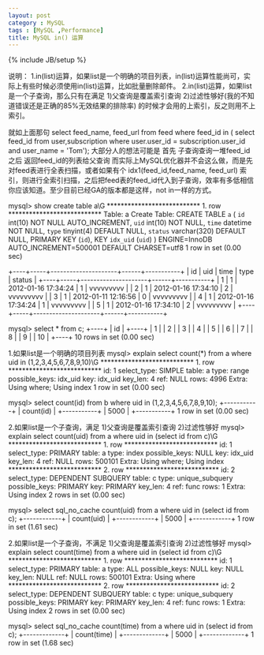 ```yaml
---
layout: post
category : MySQL
tags : [MySQL ,Performance]
title: MySQL in() 运算
---
```

{% include JB/setup %}

说明：
1.in(list)运算，如果list是一个明确的项目列表，in(list)运算性能尚可，实际上有些时候必须使用in(list)运算，比如批量删除邮件。
2.in(list)运算，如果list是一个子查询，那么只有在满足 1)父查询是覆盖索引查询 2)过滤性够好(我的不知道错误还是正确的85%无效结果的排除率) 的时候才会用的上索引，反之则用不上索引。

就如上面那句
select feed_name, feed_url from feed where feed_id in ( select feed_id from user,subscription where user.user_id = subscription.user_id and user_name = 'Tom'); 
大部分人的想法可能是 首先 子查询查询一堆feed_id 之后 返回feed_id的列表给父查询
而实际上MySQL优化器并不会这么做，而是先对feed表进行全表扫描，或者如果有个 idx1(feed_id,feed_name, feed_url) 索引，则进行全索引扫描，之后把feed表的feed_id代入到子查询，效率有多低相信你应该知道。至少目前已经GA的版本都是这样，not in一样的方式。

mysql> show create table a\G
*************************** 1. row ***************************
       Table: a
Create Table: CREATE TABLE `a` (
  `id` int(10) NOT NULL AUTO_INCREMENT,
  `uid` int(10) NOT NULL,
  `time` datetime NOT NULL,
  `type` tinyint(4) DEFAULT NULL,
  `status` varchar(320) DEFAULT NULL,
  PRIMARY KEY (`id`),
  KEY `idx_uid` (`uid`)
) ENGINE=InnoDB AUTO_INCREMENT=500001 DEFAULT CHARSET=utf8
1 row in set (0.00 sec)

+----+-----+---------------------+------+-----------+
| id | uid | time                | type | status    |
+----+-----+---------------------+------+-----------+
|  1 |   1 | 2012-01-16 17:34:24 |    1 | vvvvvvvvv |
|  2 |   1 | 2012-01-16 17:34:10 |    2 | vvvvvvvvv |
|  3 |   1 | 2012-01-11 12:16:56 |    0 | vvvvvvvvv |
|  4 |   1 | 2012-01-16 17:34:24 |    1 | vvvvvvvvv |
|  5 |   1 | 2012-01-16 17:34:10 |    2 | vvvvvvvvv |
+----+-----+---------------------+------+-----------+

mysql> select * from c;
+----+
| id |
+----+
|  1 |
|  2 |
|  3 |
|  4 |
|  5 |
|  6 |
|  7 |
|  8 |
|  9 |
| 10 |
+----+
10 rows in set (0.00 sec)

1.如果list是一个明确的项目列表
mysql> explain select count(*) from a where uid in (1,2,3,4,5,6,7,8,9,10)\G
*************************** 1. row ***************************
           id: 1
  select_type: SIMPLE
        table: a
         type: range
possible_keys: idx_uid
          key: idx_uid
      key_len: 4
          ref: NULL
         rows: 4996
        Extra: Using where; Using index
1 row in set (0.00 sec)

mysql> select count(id) from b where uid in (1,2,3,4,5,6,7,8,9,10);
+-----------+
| count(id) |
+-----------+
|      5000 |
+-----------+
1 row in set (0.00 sec)

2.如果list是一个子查询，满足 1)父查询是覆盖索引查询 2)过滤性够好
mysql> explain select count(uid) from a where uid in (select id from c)\G
*************************** 1. row ***************************
           id: 1
  select_type: PRIMARY
        table: a
         type: index
possible_keys: NULL
          key: idx_uid
      key_len: 4
          ref: NULL
         rows: 500101
        Extra: Using where; Using index
*************************** 2. row ***************************
           id: 2
  select_type: DEPENDENT SUBQUERY
        table: c
         type: unique_subquery
possible_keys: PRIMARY
          key: PRIMARY
      key_len: 4
          ref: func
         rows: 1
        Extra: Using index
2 rows in set (0.00 sec)

mysql> select sql_no_cache count(uid) from a where uid in (select id from c);
+------------+
| count(uid) |
+------------+
|       5000 |
+------------+
1 row in set (1.61 sec)

2.如果list是一个子查询，不满足 1)父查询是覆盖索引查询 2)过滤性够好
mysql> explain select count(time) from a where uid in (select id from c)\G
*************************** 1. row ***************************
           id: 1
  select_type: PRIMARY
        table: a
         type: ALL
possible_keys: NULL
          key: NULL
      key_len: NULL
          ref: NULL
         rows: 500101
        Extra: Using where
*************************** 2. row ***************************
           id: 2
  select_type: DEPENDENT SUBQUERY
        table: c
         type: unique_subquery
possible_keys: PRIMARY
          key: PRIMARY
      key_len: 4
          ref: func
         rows: 1
        Extra: Using index
2 rows in set (0.00 sec)

mysql> select sql_no_cache count(time) from a where uid in (select id from c);
+-------------+
| count(time) |
+-------------+
|        5000 |
+-------------+
1 row in set (1.68 sec)
